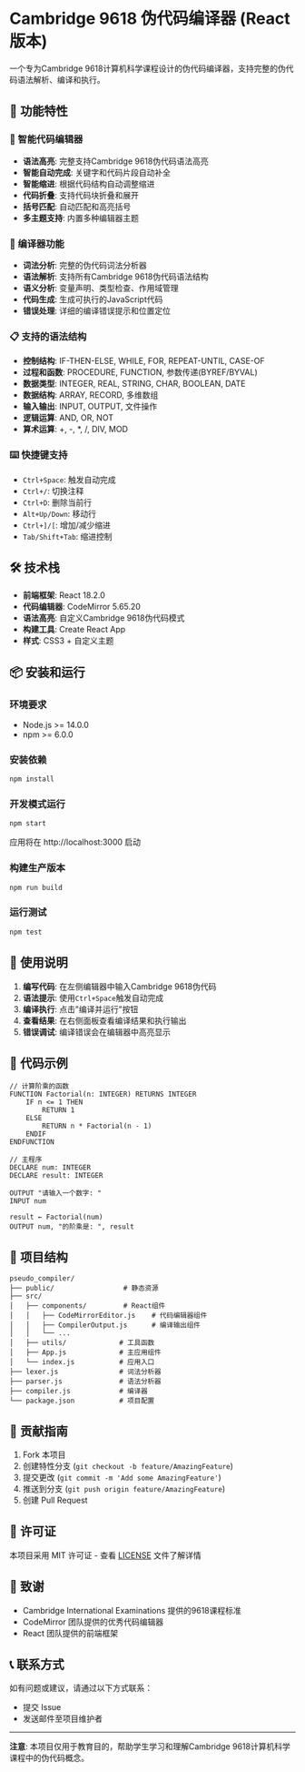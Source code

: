 # Cambridge 9618 伪代码编译器 (React版本)

一个专为Cambridge 9618计算机科学课程设计的伪代码编译器，支持完整的伪代码语法解析、编译和执行。

## 🚀 功能特性

### 📝 智能代码编辑器
- **语法高亮**: 完整支持Cambridge 9618伪代码语法高亮
- **智能自动完成**: 关键字和代码片段自动补全
- **智能缩进**: 根据代码结构自动调整缩进
- **代码折叠**: 支持代码块折叠和展开
- **括号匹配**: 自动匹配和高亮括号
- **多主题支持**: 内置多种编辑器主题

### 🔧 编译器功能
- **词法分析**: 完整的伪代码词法分析器
- **语法解析**: 支持所有Cambridge 9618伪代码语法结构
- **语义分析**: 变量声明、类型检查、作用域管理
- **代码生成**: 生成可执行的JavaScript代码
- **错误处理**: 详细的编译错误提示和位置定位

### 📋 支持的语法结构
- **控制结构**: IF-THEN-ELSE, WHILE, FOR, REPEAT-UNTIL, CASE-OF
- **过程和函数**: PROCEDURE, FUNCTION, 参数传递(BYREF/BYVAL)
- **数据类型**: INTEGER, REAL, STRING, CHAR, BOOLEAN, DATE
- **数据结构**: ARRAY, RECORD, 多维数组
- **输入输出**: INPUT, OUTPUT, 文件操作
- **逻辑运算**: AND, OR, NOT
- **算术运算**: +, -, *, /, DIV, MOD

### ⌨️ 快捷键支持
- `Ctrl+Space`: 触发自动完成
- `Ctrl+/`: 切换注释
- `Ctrl+D`: 删除当前行
- `Alt+Up/Down`: 移动行
- `Ctrl+]/[`: 增加/减少缩进
- `Tab/Shift+Tab`: 缩进控制

## 🛠️ 技术栈

- **前端框架**: React 18.2.0
- **代码编辑器**: CodeMirror 5.65.20
- **语法高亮**: 自定义Cambridge 9618伪代码模式
- **构建工具**: Create React App
- **样式**: CSS3 + 自定义主题

## 📦 安装和运行

### 环境要求
- Node.js >= 14.0.0
- npm >= 6.0.0

### 安装依赖
```bash
npm install
```

### 开发模式运行
```bash
npm start
```
应用将在 http://localhost:3000 启动

### 构建生产版本
```bash
npm run build
```

### 运行测试
```bash
npm test
```

## 🎯 使用说明

1. **编写代码**: 在左侧编辑器中输入Cambridge 9618伪代码
2. **语法提示**: 使用`Ctrl+Space`触发自动完成
3. **编译执行**: 点击"编译并运行"按钮
4. **查看结果**: 在右侧面板查看编译结果和执行输出
5. **错误调试**: 编译错误会在编辑器中高亮显示

## 📝 代码示例

```pseudocode
// 计算阶乘的函数
FUNCTION Factorial(n: INTEGER) RETURNS INTEGER
    IF n <= 1 THEN
        RETURN 1
    ELSE
        RETURN n * Factorial(n - 1)
    ENDIF
ENDFUNCTION

// 主程序
DECLARE num: INTEGER
DECLARE result: INTEGER

OUTPUT "请输入一个数字: "
INPUT num

result ← Factorial(num)
OUTPUT num, "的阶乘是: ", result
```

## 🔧 项目结构

```
pseudo_compiler/
├── public/                 # 静态资源
├── src/
│   ├── components/         # React组件
│   │   ├── CodeMirrorEditor.js    # 代码编辑器组件
│   │   ├── CompilerOutput.js      # 编译输出组件
│   │   └── ...
│   ├── utils/             # 工具函数
│   ├── App.js             # 主应用组件
│   └── index.js           # 应用入口
├── lexer.js               # 词法分析器
├── parser.js              # 语法分析器
├── compiler.js            # 编译器
└── package.json           # 项目配置
```

## 🤝 贡献指南

1. Fork 本项目
2. 创建特性分支 (`git checkout -b feature/AmazingFeature`)
3. 提交更改 (`git commit -m 'Add some AmazingFeature'`)
4. 推送到分支 (`git push origin feature/AmazingFeature`)
5. 创建 Pull Request

## 📄 许可证

本项目采用 MIT 许可证 - 查看 [LICENSE](LICENSE) 文件了解详情

## 🙏 致谢

- Cambridge International Examinations 提供的9618课程标准
- CodeMirror 团队提供的优秀代码编辑器
- React 团队提供的前端框架

## 📞 联系方式

如有问题或建议，请通过以下方式联系：
- 提交 Issue
- 发送邮件至项目维护者

---

**注意**: 本项目仅用于教育目的，帮助学生学习和理解Cambridge 9618计算机科学课程中的伪代码概念。
